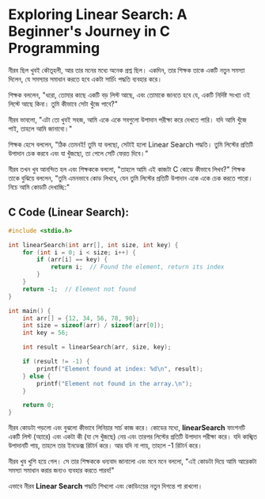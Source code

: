 # Exploring Linear Search: A Beginner's Journey in C Programming
নীরব ছিল খুবই কৌতূহলী, আর তার মনের মধ্যে অনেক প্রশ্ন ছিল। একদিন, তার শিক্ষক তাকে একটি নতুন সমস্যা দিলেন, যে সমস্যার সমাধান করতে হবে একটা সার্চিং পদ্ধতি ব্যবহার করে।

শিক্ষক বললেন, "ধরো, তোমার কাছে একটি বড় লিস্ট আছে, এবং তোমাকে জানতে হবে যে, একটি নির্দিষ্ট সংখ্যা ওই লিস্টে আছে কিনা। তুমি কীভাবে সেটা খুঁজে পাবে?"

নীরব ভাবলো, "এটা তো খুবই সহজ, আমি একে একে সবগুলো উপাদান পরীক্ষা করে দেখতে পারি। যদি আমি খুঁজে পাই, তাহলে আমি জানাবো।"

শিক্ষক হেসে বললেন, "ঠিক তেমনই! তুমি যা বলছো, সেটাই হলো Linear Search পদ্ধতি। তুমি লিস্টের প্রতিটি উপাদান চেক করবে এবং যা খুঁজছো, তা পেলে সেটি ফেরত দিবে।"

নীরব তখন খুব আনন্দিত হল এবং শিক্ষককে বললো, "তাহলে আমি এই কাজটা C কোডে কীভাবে লিখব?"
শিক্ষক তাকে বুঝিয়ে বললেন, "তুমি এমনভাবে কোড লিখবে, যেন তুমি লিস্টের প্রতিটি উপাদান একে একে চেক করতে পারো। নিচে আমি কোডটি দেখাচ্ছি:"

## C Code (Linear Search):

```cpp
#include <stdio.h>

int linearSearch(int arr[], int size, int key) {
    for (int i = 0; i < size; i++) {
        if (arr[i] == key) {
            return i;  // Found the element, return its index
        }
    }
    return -1;  // Element not found
}

int main() {
    int arr[] = {12, 34, 56, 78, 90};
    int size = sizeof(arr) / sizeof(arr[0]);
    int key = 56;

    int result = linearSearch(arr, size, key);

    if (result != -1) {
        printf("Element found at index: %d\n", result);
    } else {
        printf("Element not found in the array.\n");
    }

    return 0;
}
```

নীরব কোডটা পড়লো এবং বুঝলো কীভাবে লিনিয়ার সার্চ কাজ করে। কোডের মধ্যে, **linearSearch** ফাংশনটি একটি লিস্ট (অ্যারে) এবং একটা কী (যা সে খুঁজছে) নেয় এবং তারপর লিস্টের প্রতিটি উপাদান পরীক্ষা করে। যদি কাঙ্খিত উপাদানটি পায়, তাহলে তার ইনডেক্স রিটার্ন করে। আর যদি না পায়, তাহলে -1 রিটার্ন করে।

নীরব খুব খুশি হয়ে গেল। সে তার শিক্ষককে ধন্যবাদ জানালো এবং মনে মনে বললো, "এই কোডটা দিয়ে আমি আরেকটা সমস্যা সমাধান করার জন্যও ব্যবহার করতে পারব!"

এভাবে নীরব **Linear Search** পদ্ধতি শিখলো এবং কোডিংয়ের নতুন দিগন্তে পা রাখলো।

